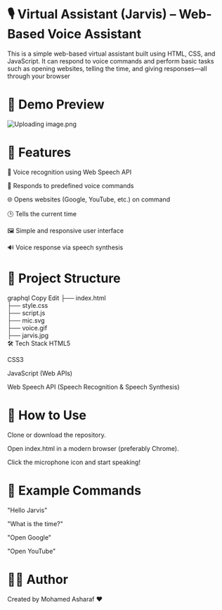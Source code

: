 # 🎙️ Virtual Assistant (Jarvis) – Web-Based Voice Assistant
This is a simple web-based virtual assistant built using HTML, CSS, and JavaScript. It can respond to voice commands and perform basic tasks such as opening websites, telling the time, and giving responses—all through your browser

# 📸 Demo Preview
![Uploading image.png](https://i.postimg.cc/vHF1RSn9/jarvis1.jpg)

# 🚀 Features
🎤 Voice recognition using Web Speech API

🧠 Responds to predefined voice commands

🌐 Opens websites (Google, YouTube, etc.) on command

🕒 Tells the current time

🖼️ Simple and responsive user interface

🔊 Voice response via speech synthesis

# 📁 Project Structure
graphql
Copy
Edit
├── index.html        
├── style.css         
├── script.js         
├── mic.svg           
├── voice.gif         
├── jarvis.jpg       
🛠️ Tech Stack
HTML5

CSS3

JavaScript (Web APIs)

Web Speech API (Speech Recognition & Speech Synthesis)

# 🎯 How to Use
Clone or download the repository.

Open index.html in a modern browser (preferably Chrome).

Click the microphone icon and start speaking!

# 📌 Example Commands
"Hello Jarvis"

"What is the time?"

"Open Google"

"Open YouTube"

# 🧑‍💻 Author
Created by Mohamed Asharaf ❤️
